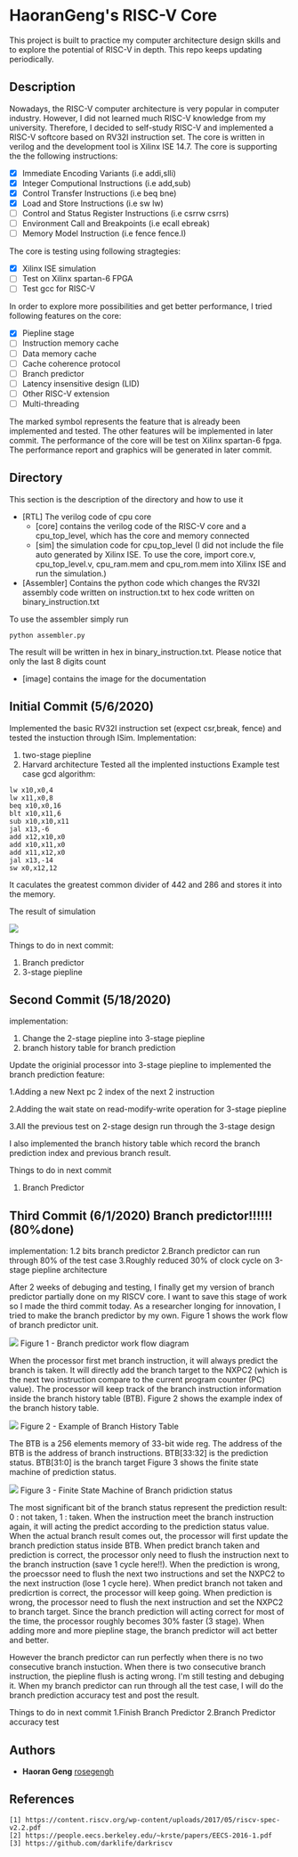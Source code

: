 # HaoranGeng's RISC-V Core

 This project is built to practice my computer architecture design skills and to explore the potential 
of RISC-V in depth. This repo keeps updating periodically.
 
## Description
Nowadays, the RISC-V computer architecture is very popular in computer industry. However, I did not learned much RISC-V knowledge from my university. Therefore, I decided to self-study RISC-V and implemented a RISC-V softcore based on
RV32I instruction set. The core is written in verilog and the development tool is Xilinx ISE 14.7. The core is supporting the
the following instructions:
- [X] Immediate Encoding Variants (i.e addi,slli)
- [X] Integer Computional Instructions (i.e add,sub)
- [X] Control Transfer Instructions (i.e beq bne)
- [X] Load and Store Instructions (i.e sw lw)
- [ ] Control and Status Register Instructions (i.e csrrw csrrs)
- [ ] Environment Call and Breakpoints (i.e ecall ebreak)
- [ ] Memory Model Instruction (i.e fence fence.I)

The core is testing using following stragtegies:
- [X] Xilinx ISE simulation
- [ ] Test on Xilinx spartan-6 FPGA
- [ ] Test gcc for RISC-V

In order to explore more possibilities and get better performance, I tried following features on the core:
- [X] Piepline stage
- [ ] Instruction memory cache
- [ ] Data memory cache
- [ ] Cache coherence protocol 
- [ ] Branch predictor
- [ ] Latency insensitive design (LID)
- [ ] Other RISC-V extension
- [ ] Multi-threading

The marked symbol represents the feature that is already been implemented and tested. The other features will be 
implemented in later commit. The performance of the core will be test on Xilinx spartan-6 fpga. The performance 
report and graphics will be generated in later commit.

## Directory
This section is the description of the directory and how to use it
- [RTL] The verilog code of cpu core
	- [core] contains the verilog code of the RISC-V core and a cpu_top_level, which has the core and memory connected
	- [sim] the simulation code for cpu_top_level
(I did not include the file auto generated by Xilinx ISE. To use the core, import core.v, cpu_top_level.v, cpu_ram.mem and cpu_rom.mem into Xilinx ISE and
run the simulation.)
- [Assembler] Contains the python code which changes the RV32I assembly code written on instruction.txt to hex code written on binary_instruction.txt

To use the assembler simply run
```
python assembler.py
```
The result will be written in hex in binary_instruction.txt. Please notice that only the last 8 digits count

- [image] contains the image for the documentation
## Initial Commit (5/6/2020)
Implemented the basic RV32I instruction set (expect csr,break, fence) and tested the instuction through ISim.
Implementation:
1. two-stage piepline 
2. Harvard architecture 
Tested all the implented instuctions 
Example test case gcd algorithm:
```
lw x10,x0,4
lw x11,x0,8
beq x10,x0,16
blt x10,x11,6
sub x10,x10,x11
jal x13,-6
add x12,x10,x0
add x10,x11,x0
add x11,x12,x0
jal x13,-14
sw x0,x12,12
```
It caculates the greatest common divider of 442 and 286 and stores it into the memory. 

The result of simulation

![](image/Output-commit%201.png)

Things to do in next commit:
1. Branch predictor
2. 3-stage piepline
## Second Commit (5/18/2020)
implementation:
1. Change the 2-stage piepline into 3-stage piepline
2. branch history table for branch prediction

Update the originial processor into 3-stage piepline to implemented the branch prediction feature:

1.Adding a new Next pc 2 index of the next 2 instruction

2.Adding the wait state on read-modify-write operation for 3-stage piepline

3.All the previous test on 2-stage design run through the 3-stage design

I also implemented the branch history table which record the branch prediction index and previous branch result.

Things to do in next commit
1. Branch Predictor


## Third Commit (6/1/2020) Branch predictor!!!!!! (80%done)
implementation:
1.2 bits branch predictor 
2.Branch predictor can run through 80% of the test case
3.Roughly reduced 30% of clock cycle on 3-stage piepline architecture

After 2 weeks of debuging and testing, I finally get my version of branch predictor partially done on my RISCV core.
I want to save this stage of work so I made the third commit today. As a researcher longing for innovation, I tried to make the 
branch predictor by my own. Figure 1 shows the work flow of branch predictor unit.

![](image/BranchPredictorWorkFlow.png)
Figure 1 - Branch predictor work flow diagram

When the processor first met branch instruction, it will always predict the branch is taken. It will directly add the branch target to
the NXPC2 (which is the next two instruction compare to the current program counter (PC) value). The processor will keep track of the branch instruction information
inside the branch history table (BTB). Figure 2 shows the example index of the branch history table.

![](image/BTB.png)
Figure 2 - Example of Branch History Table

The BTB is a 256 elements memory of 33-bit wide reg. The address of the BTB is the address of branch instructions. BTB[33:32] is the prediction status. BTB[31:0] is the branch target
Figure 3 shows the finite state machine of prediction status.

![](image/state.png)
Figure 3 - Finite State Machine of Branch pridiction status

The most significant bit of the branch status represent the prediction result: 0 : not taken, 1 : taken. When the instruction meet the branch instruction again, it will
acting the predict according to the prediction status value. When the actual branch result comes out, the processor will first update the branch prediction status inside 
BTB. When predict branch taken and prediction is correct, the processor only need to flush the instruction next to the branch instruction (save 1 cycle here!!). When the prediction 
is wrong, the proecssor need to flush the next two instructions and set the NXPC2 to the next instruction (lose 1 cycle here). When predict branch not taken and predicrtion
is correct, the processor will keep going. When prediction is wrong, the processor need to flush the next instruction and set the NXPC2 to branch target. Since the branch prediction 
will acting correct for most of the time, the processor roughly becomes 30% faster (3 stage). When adding more and more piepline stage, the branch predictor will act better and better.

However the branch predictor can run perfectly when there is no two consecutive branch instuction. When there is two consecutive branch instruction, the piepline flush is acting wrong. I'm still
testing and debuging it. When my branch predictor can run through all the test case, I will do the branch prediction accuracy test and post the result.


Things to do in next commit
1.Finish Branch Predictor
2.Branch Predictor accuracy test

## Authors

* **Haoran Geng**  [rosegengh](https://github.com/rosegengh)

## References
	[1] https://content.riscv.org/wp-content/uploads/2017/05/riscv-spec-v2.2.pdf
	[2] https://people.eecs.berkeley.edu/~krste/papers/EECS-2016-1.pdf
	[3] https://github.com/darklife/darkriscv
